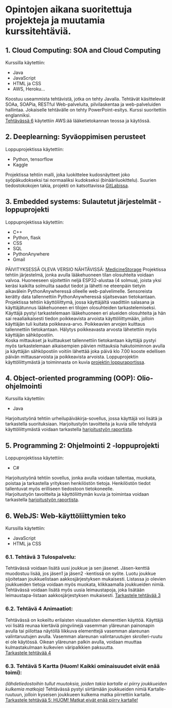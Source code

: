 
# Opintojen aikana suoritettuja projekteja ja muutamia kurssitehtäviä. 
## 1. Cloud Computing: SOA and Cloud Computing 
Kurssilla käytettiin:
- Java
- JavaScript
- HTML ja CSS
- AWS, Heroku...
  
Koostuu useammista tehtävistä, jotka on tehty Javalla. Tehtävät käsittelevät SOAa, SOAPia, RESTful Web-palveluita, pilvilaskentaa ja web-palveluiden hallintaa. 
Jokaiselle tehtävälle on tehty PowerPoint-esitys. Kurssi suoritettiin englanniksi.\
[Tehtävässä 6](https://github.com/Okkimonkiainen/Studies/tree/main/CloudComputing/Task6) käytettiin AWS:ää lääketietokannan teossa ja käytössä.

## 2. Deeplearning: Syväoppimisen perusteet
Loppuprojektissa käytettiin:
- Python, tensorflow
- Kaggle
  
Projektissa tehtiin malli, joka luokittelee kudosnäytteet joko syöpäkudokseksi tai normaaliksi kudokseksi (binääriluokittelu).
Suurien tiedostokokojen takia, projekti on katsottavissa [GitLabissa](https://gitlab.jyu.fi/tuomtryu/loppuprojekti_ties4141).

## 3. Embedded systems: Sulautetut järjestelmät -loppuprojekti
Loppuprojektissa käytettiin:
- C++
- Python, flask
- CSS
- SQL
- PythonAnywhere
- Gmail

PÄIVITYKSESSÄ OLEVA VERSIO NÄHTÄVISSÄ: [MedicineStorage](https://github.com/Okkimonkiainen/MedicineStorage)
Projektissa tehtiin järjestelmä, jonka avulla lääkehuoneen tilan olosuhteita voidaan valvoa. Huoneeseen sijoitettiin neljä ESP32-alustaa (4 solmua), joista yksi keräsi kaikilta solmuilta saadut tiedot ja
lähetti ne eteenpäin tietyin aikavälein PythonAnywheressä olleelle web-palvelimelle. Sensoreista kerätty data tallennettiin PythonAnywheressä sijaitsevaan tietokantaan. Projektissa tehtiin käyttöliittymä, jossa
 käyttäjältä vaadittiin salasana ja käyttäjätunnus lääkehuoneen eri tilojen olosuhteiden tarkastelemiseksi. Käyttäjä pystyi tarkastelemaan lääkehuoneen eri alueiden olosuhteita ja hän sai reaaliaikaisesti tiedon poikkeavista arvoista käyttöliittymään, jolloin käyttäjän tuli kuitata poikkeava-arvo. Poikkeavien arvojen kuittaus tallennettiin tietokantaan. Hälytys poikkeavasta arvosta lähetettiin myös käyttäjän sähköpostiin.\
Koska mittaukset ja kuittaukset tallennettiin tietokantaan käyttäjä pystyi myös tarkastelemaan aikaisempien päivien mittauksia hakutoiminnon avulla ja käyttäjän sähköpostiin voitiin lähettää
joka päivä klo 7.00 kooste edellisen päivän mittausarvoista ja poikkeavista arvoista.
Loppuprojektin käyttöliittymästä ja toiminnasta on kuvia [projektin loppuraportissa](https://github.com/Okkimonkiainen/Studies/blob/main/EmbeddedSystems/fridge-project-main/Sensoriverkkoprojekti___Loppuraportti.pdf).

## 4. Object-oriented programming (OOP): Olio-ohjelmointi
Kurssilla käytettiin:
- Java

Harjoitustyönä tehtiin urheilupäiväkirja-sovellus, jossa käyttäjä voi lisätä ja tarkastella suorituksiaan.
Harjoitustyön tavoitteita ja kuvia sille tehdystä käyttöliittymästä voidaan tarkastella [harjoitustyön raportista](https://github.com/Okkimonkiainen/Studies/blob/main/OOP/olioraportti_tuomisto_rauma.pdf). 

## 5. Programming 2: Ohjelmointi 2 -loppuprojekti
Loppuprojektissa käytettiin:
- C#

Harjoitustyönä tehtiin sovellus, jonka avulla voidaan tallentaa, muokata, poistaa ja tarkastella yrityksen henkilöstön tietoja.
Henkilöstön tiedot tallentuvat myös erilliseen tiedostoon tietokoneelle. \
Harjoitustyön tavoitteita ja käyttöliittymän kuvia ja toimintaa voidaan tarkastella [harjoitustyön raportista](https://github.com/Okkimonkiainen/Studies/blob/main/Programming2/Harjoitustyo/Ohjelmointi2_raportti.pdf).

## 6. WebJS: Web-käyttöliittymien teko
Kurssilla käytettiin:
- JavaScript
- HTML ja CSS

### 6.1. Tehtävä 3 Tulospalvelu:
Tehtävässä voidaan lisätä uusi joukkue ja sen jäsenet. Jäsen-kenttiä muodostuu lisää, jos jäsen1 ja jäsen2 -kentissä on syöte.
Luotu joukkue sijoitetaan joukkuelistaan aakkosjärjestyksen mukaisesti. Listassa jo olevien joukkueiden tietoja voidaan myös muokata,
klikkaamalla joukkueiden nimiä. Tehtävässä voidaan lisätä myös uusia leimaustapoja, joka lisätään leimaustapa-listaan aakkosjärjestyksen mukaisesti. 
[Tarkastele tehtävää 3](http://users.jyu.fi/~tuomtryu/TIEA2120/VT3/pohja.xhtml)

### 6.2. Tehtävä 4 Animaatiot:
Tehtävässä on kokeiltu erilaisten visuaalisten elementtien käyttöä. Käyttäjä voi lisätä reunaa kiertäviä pingviinejä vasemman yläreunan painonapin avulla tai
piilottaa näytöllä liikkuva elementtejä vasemman alareunan valintaruutujen avulla. 
Vasemman alareunan valintaruutujen skrolleri-ruutu ei ole käytössä. Oikean yläreunan palkin avulla, voidaan muuttaa kulmastakulmaan kulkevien väripalkkien paksuutta.\
[Tarkastele tehtävää 4](http://users.jyu.fi/~tuomtryu/TIEA2120/VT4/pohja.xhtml)

### 6.3. Tehtävä 5 Kartta (Huom! Kaikki ominaisuudet eivät enää toimi):
*(lähdetiedostoihin tullut muutoksia, joiden takia kartalle ei piirry joukkueiden kulkemia matkoja)*
Tehtävässä pystyi siirtämään joukkueiden nimiä Kartalle-ruutuun, jolloin kyseisen joukkueen kulkema matka piirrettiin kartalle. \
[Tarkastele tehtävää 5: HUOM! Matkat eivät enää piirry kartalle!](http://users.jyu.fi/~tuomtryu/TIEA2120/VT5/pohja.html)



